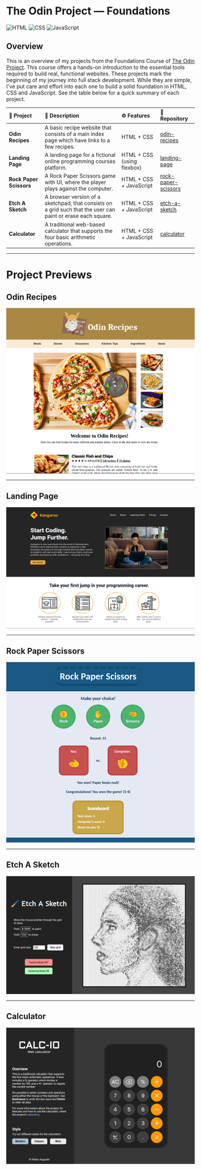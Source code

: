 # The Odin Project &mdash; Foundations

![HTML](https://img.shields.io/badge/HTML-E34F26?style=for-the-badge&logo=html5&logoColor=white)
![CSS](https://img.shields.io/badge/CSS-663399?style=for-the-badge&logo=css&logoColor=white)
![JavaScript](https://img.shields.io/badge/JavaScript-F7DF1E?style=for-the-badge&logo=javascript&logoColor=black)

## Overview

This is an overview of my projects from the Foundations Course of [The Odin Project](https://www.theodinproject.com/). This course offers a hands-on introduction to the essential tools required to build real, functional websites. These projects mark the beginning of my journey into full stack development. While they are simple, I've put care and effort into each one to build a solid foundation in HTML, CSS and JavaScript. See the table below for a quick summary of each project.

| 📝 __Project__ | 📕 __Description__ | ⚙️ __Features__ | 📁 __Repository__ |
| :------------- | :----------------- | :-------------- | :-------------------- |
| **Odin Recipes** | A basic recipe website that consists of a main index page which have links to a few recipes. | HTML + CSS | [odin-recipes](<https://github.com/PedroASB/odin-recipes>) |
| **Landing Page** | A landing page for a fictional online programming courses platform. | HTML + CSS (using flexbox) | [landing-page](<https://github.com/PedroASB/landing-page>) |
| **Rock Paper Scissors** | A Rock Paper Scissors game with UI, where the player plays against the computer. | HTML + CSS + JavaScript | [rock-paper-scissors](<https://github.com/PedroASB/rock-paper-scissors>) |
| **Etch A Sketch** | A browser version of a sketchpad, that consists on a grid such that the user can paint or erase each square. | HTML + CSS + JavaScript | [etch-a-sketch](<https://github.com/PedroASB/etch-a-sketch>) |
| **Calculator** | A traditional web-based calculator that supports the four basic arithmetic operations. | HTML + CSS + JavaScript | [calculator](<https://github.com/PedroASB/calculator>) |

---

# Project Previews

## Odin Recipes
![Odin Recipes Screenshot](<./screenshots/odin-recipes-screenshot.png>)

---

## Landing Page
![Landing Page Screenshot](<./screenshots/landing-page-screenshot.png>)

---

## Rock Paper Scissors
![Rock Paper Scissors Screenshot](<./screenshots/rock-paper-scissors-screenshot.png>)

---

## Etch A Sketch
![Etch A Sketch Screenshot](<./screenshots/etch-a-sketch-screenshot.png>)

---

## Calculator
![Calculator Screenshot](<./screenshots/calculator-screenshot.png>)
